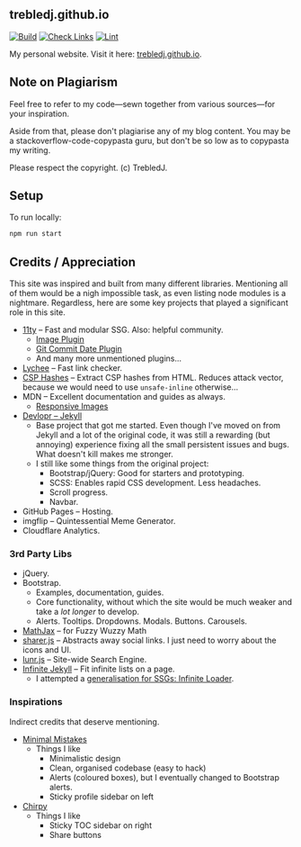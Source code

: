 ## trebledj.github.io

[![Build](https://github.com/TrebledJ/trebledj.github.io/actions/workflows/deploy.yml/badge.svg)](https://github.com/TrebledJ/trebledj.github.io/actions/workflows/deploy.yml)
[![Check Links](https://github.com/TrebledJ/trebledj.github.io/actions/workflows/links.yml/badge.svg)](https://github.com/TrebledJ/trebledj.github.io/actions/workflows/links.yml)
[![Lint](https://github.com/TrebledJ/trebledj.github.io/actions/workflows/lint.yml/badge.svg)](https://github.com/TrebledJ/trebledj.github.io/actions/workflows/lint.yml)

My personal website. Visit it here: [trebledj.github.io](https://trebledj.github.io).


## Note on Plagiarism

Feel free to refer to my code—sewn together from various sources—for your inspiration.

Aside from that, please don't plagiarise any of my blog content.
You may be a stackoverflow-code-copypasta guru, but don't be so low as to copypasta my writing.

Please respect the copyright. (c) TrebledJ. 

## Setup

To run locally:

```sh
npm run start
```

## Credits / Appreciation

This site was inspired and built from many different libraries. Mentioning all of them would be a nigh impossible task, as even listing node modules is a nightmare. Regardless, here are some key projects that played a significant role in this site.

* [11ty](https://www.11ty.dev) – Fast and modular SSG. Also: helpful community.
  * [Image Plugin](https://www.11ty.dev/docs/plugins/image/)
  * [Git Commit Date Plugin](https://github.com/saneef/eleventy-plugin-git-commit-date)
  * And many more unmentioned plugins...
* [Lychee](https://github.com/lycheeverse/lychee) – Fast link checker.
* [CSP Hashes](https://github.com/localnerve/csp-hashes) – Extract CSP hashes from HTML. Reduces attack vector, because we would need to use `unsafe-inline` otherwise...
* MDN – Excellent documentation and guides as always.
  * [Responsive Images](https://developer.mozilla.org/en-US/docs/Learn/HTML/Multimedia_and_embedding/Responsive_images)
* [Devlopr – Jekyll](https://github.com/sujaykundu777/devlopr-jekyll)
  * Base project that got me started. Even though I've moved on from Jekyll and a lot of the original code, it was still a rewarding (but annoying) experience fixing all the small persistent issues and bugs. What doesn't kill makes me stronger.
  * I still like some things from the original project:
    * Bootstrap/jQuery: Good for starters and prototyping.
    * SCSS: Enables rapid CSS development. Less headaches.
    * Scroll progress.
    * Navbar.
* GitHub Pages – Hosting.
* imgflip – Quintessential Meme Generator.
* Cloudflare Analytics.

### 3rd Party Libs
* jQuery.
* Bootstrap.
  * Examples, documentation, guides.
  * Core functionality, without which the site would be much weaker and take a *lot longer* to develop.
  * Alerts. Tooltips. Dropdowns. Modals. Buttons. Carousels.
* [MathJax](https://github.com/mathjax/MathJax) – for Fuzzy Wuzzy Math
* [sharer.js](https://github.com/ellisonleao/sharer.js) – Abstracts away social links. I just need to worry about the icons and UI.
* [lunr.js](https://github.com/olivernn/lunr.js) – Site-wide Search Engine.
* [Infinite Jekyll](https://github.com/tobiasahlin/infinite-jekyll) – Fit infinite lists on a page.
  * I attempted a [generalisation for SSGs: Infinite Loader](https://github.com/TrebledJ/infinite-loader).

### Inspirations
Indirect credits that deserve mentioning.

* [Minimal Mistakes](https://mmistakes.github.io/minimal-mistakes/)
  * Things I like
    * Minimalistic design
    * Clean, organised codebase (easy to hack)
    * Alerts (coloured boxes), but I eventually changed to Bootstrap alerts.
    * Sticky profile sidebar on left
* [Chirpy](https://jamstackthemes.dev/demo/theme/eleventy-chirpy-blog-template/)
  * Things I like
    * Sticky TOC sidebar on right
    * Share buttons
